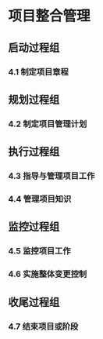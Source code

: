 # 项目整合管理
## 启动过程组
### 4.1 制定项目章程

## 规划过程组
### 4.2 制定项目管理计划

## 执行过程组
### 4.3 指导与管理项目工作
### 4.4 管理项目知识

## 监控过程组
### 4.5 监控项目工作
### 4.6 实施整体变更控制

## 收尾过程组
### 4.7 结束项目或阶段
